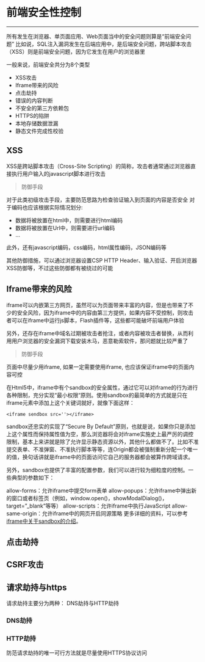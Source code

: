 # 前端安全性控制

---

所有发生在浏览器、单页面应用、Web页面当中的安全问题则算是“前端安全问题” 比如说，SQL注入漏洞发生在后端应用中，是后端安全问题，跨站脚本攻击（XSS）则是前端安全问题，因为它发生在用户的浏览器里

一般来说，前端安全共分为8个类型

* XSS攻击
* Iframe带来的风险
* 点击劫持
* 错误的内容判断
* 不安全的第三方依赖包
* HTTPS的陷阱
* 本地存储数据泄漏
* 静态文件完成性校验

## XSS

XSS是跨站脚本攻击（Cross-Site Scripting）的简称，攻击者通常通过浏览器直接执行用户输入的javascript脚本进行攻击

> 防御手段

对于此类初级攻击手段，主要防范思路为检查验证输入到页面的内容是否安全
对于编码也应该根据实际情况划分:

* 数据将被放置在html中，则需要进行html编码
* 数据将被放置在Url中，则需要进行url编码
* ...

此外，还有javascript编码，css编码，html属性编码，JSON编码等

其他防御措施，可以通过浏览器设置CSP HTTP Header、输入验证、开启浏览器XSS防御等，不过这些防御都有被绕过的可能

## Iframe带来的风险

iframe可以内嵌第三方网页，虽然可以为页面带来丰富的内容，但是也带来了不少的安全风险，因为iframe中的内容由第三方提供，如果内容不受控制，则攻击者可以在iframe中运行js脚本，Flash插件等，这些都可能破坏前端用户体验

另外，还存在iframe中域名过期被攻击者抢注，或者内容被攻击者替换，从而利用用户浏览器的安全漏洞下载安装木马，恶意勒索软件，那问题就比较严重了

> 防御手段

页面中尽量少用iframe, 如果一定需要使用iframe, 也应该保证iframe中的页面内容可控

在Html5中，iframe中有个sandbox的安全属性，通过它可以对iframe的行为进行各种限制，充分实现“最小权限“原则。使用sandbox的最简单的方式就是只在iframe元素中添加上这个关键词就好，就像下面这样：

    <iframe sendbox src=''></iframe>

sandbox还忠实的实现了“Secure By Default”原则，也就是说，如果你只是添加上这个属性而保持属性值为空，那么浏览器将会对iframe实施史上最严厉的调控限制，基本上来讲就是除了允许显示静态资源以外，其他什么都做不了。比如不准提交表单、不准弹窗、不准执行脚本等等，连Origin都会被强制重新分配一个唯一的值，换句话讲就是iframe中的页面访问它自己的服务器都会被算作跨域请求。

另外，sandbox也提供了丰富的配置参数，我们可以进行较为细粒度的控制。一些典型的参数如下：

allow-forms：允许iframe中提交form表单
allow-popups：允许iframe中弹出新的窗口或者标签页（例如，window.open()，showModalDialog()，target=”_blank”等等）
allow-scripts：允许iframe中执行JavaScript
allow-same-origin：允许iframe中的网页开启同源策略
更多详细的资料，可以参考[iframe中关于sandbox的介绍](https://developer.mozilla.org/en-US/docs/Web/HTML/Element/iframe)。


## 点击劫持




## CSRF攻击


## 请求劫持与https

请求劫持主要分为两种： DNS劫持与HTTP劫持


### DNS劫持


### HTTP劫持

防范请求劫持的唯一可行方法就是尽量使用HTTPS协议访问



